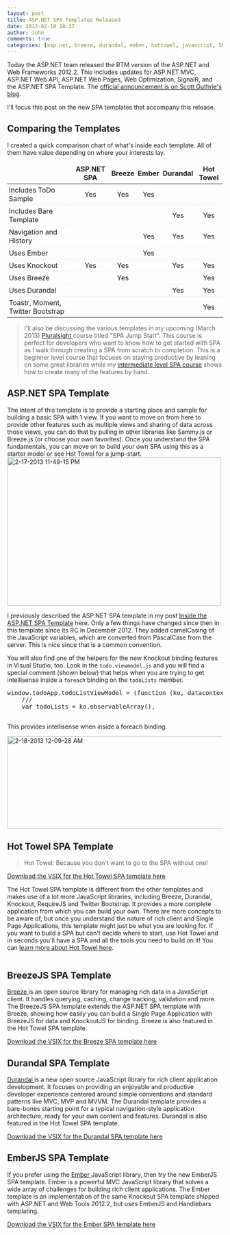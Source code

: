 ```yaml
---
layout: post
title: ASP.NET SPA Templates Released
date: 2013-02-18 18:37
author: John
comments: true
categories: [asp.net, breeze, durandal, ember, hottowel, javascript, SPA, Uncategorized, visual studio 2012]
---
```

Today the ASP.NET team released the RTM version of the ASP.NET and Web Frameworks 2012.2. This includes updates for ASP.NET MVC, ASP.NET Web API, ASP.NET Web Pages, Web Optimization, SignalR, and the ASP.NET SPA Template. The <a href="http://jpapa.me/scottguaspnetwt" target="_blank">official announcement is on Scott Guthrie's blog</a>. 

I'll focus this post on the new SPA templates that accompany this release. 

<style>
tr {
    border-bottom: #e7e7e7 1px dotted;
}
thead {
    font-weight: bold;
}
table tr td:first-child {
    text-align: left;
}
table td {
    padding: 4px;
    text-align: center;
}
</style>

<h2>Comparing the Templates</h2>
I created a quick comparison chart of what's inside each template. All of them have value depending on where your interests lay. 
<table>
<thead>
<tr>
<td></td><td>ASP.NET SPA</td><td>Breeze</td><td>Ember</td><td>Durandal</td><td>Hot Towel</td>
</tr>
</thead>
<tbody>
<tr><td>Includes ToDo Sample</td><td>Yes</td><td>Yes</td><td>Yes</td><td></td><td></td></tr>
<tr><td>Includes Bare Template</td><td></td><td></td><td></td><td>Yes</td><td>Yes</td></tr>
<tr><td>Navigation and History</td><td></td><td></td><td>Yes</td><td>Yes</td><td>Yes</td></tr>
<tr><td>Uses Ember</td><td></td><td></td><td>Yes</td><td></td><td></td></tr>
<tr><td>Uses Knockout</td><td>Yes</td><td>Yes</td><td></td><td>Yes</td><td>Yes</td></tr>
<tr><td>Uses Breeze</td><td></td><td>Yes</td><td></td><td></td><td>Yes</td></tr>
<tr><td>Uses Durandal</td><td></td><td></td><td></td><td>Yes</td><td>Yes</td></tr>
<tr><td>Toastr, Moment, Twitter Bootstrap</td><td></td><td></td><td></td><td></td><td>Yes</td></tr>
</tbody>
</table>

<blockquote>I'll also be discussing the various templates in my upcoming (March 2013) <a href="http://www.pluralsight.com" target="_blank">Pluralsight </a>course titled "SPA Jump Start". This course is perfect for developers who want to know how to get started with SPA as I walk through creating a SPA from scratch to completion. This is a beginner level course that focuses on staying productive by leaning on some great libraries while my <a href="http://jpapa.me/spaps" target="_blank">intermediate level SPA course</a> shows how to create many of the features by hand. </blockquote>

<h2>ASP.NET SPA Template</h2>
The intent of this template is to provide a starting place and sample for building a basic SPA with 1 view. If you want to move on from here to provide other features such as multiple views and sharing of data across those views, you can do that by pulling in other libraries like Sammy.js or Breeze.js (or choose your own favorites). Once you understand the SPA fundamentals, you can move on to build your own SPA using this as a starter model or see Hot Towel for a jump-start.

<img src="http://www.johnpapa.net/wp-content/uploads/2013/02/2-17-2013-11-49-15-PM.png" alt="2-17-2013 11-49-15 PM" width="500" height="347" class="aligncenter size-full wp-image-15311" />

I previously described the ASP.NET SPA template in my post <a href="http://www.johnpapa.net/inside-the-asp-net-single-page-apps-template/" target="_blank">Inside the ASP.NET SPA Template</a> here. Only a few things have changed since then in this template since its RC in December 2012. They added camelCasing of the JavaScript variables, which are converted from PascalCase from the server. This is nice since that is a common convention. 

You will also find one of the helpers for the new Knockout binding features in Visual Studio, too. Look in the <code>todo.viewmodel.js</code> and you will find a special comment (shown below) that helps when you are trying to get intellisense inside a <code>foreach</code> binding on the <code>todoLists</code> member. 

<pre class="prettyprint linenums">
window.todoApp.todoListViewModel = (function (ko, datacontext) {
    /// <field name="todoLists" value="[new datacontext.todoList()]"></field>
    var todoLists = ko.observableArray(),

</pre>

This provides intellisense when inside a foreach binding.

<a href="http://www.johnpapa.net/asp-net-spa-templates/2-18-2013-12-09-28-am/" rel="attachment wp-att-15341"><img src="http://www.johnpapa.net/wp-content/uploads/2013/02/2-18-2013-12-09-28-AM-600x216.png" alt="2-18-2013 12-09-28 AM" width="600" height="216" class="aligncenter size-large wp-image-15341" /></a>

<h2>Hot Towel SPA Template</h2>

<blockquote>Hot Towel: Because you don't want to go to the SPA without one!</blockquote>

<a href="http://www.asp.net/single-page-application/overview/templates/hottowel-template" target="_blank">Download the VSIX for the Hot Towel SPA template here</a>

The Hot Towel SPA template is different from the other templates and makes use of a lot more JavaScript libraries, including Breeze, Durandal, Knockout, RequireJS and Twitter Bootstrap. It provides a more complete application from which you can build your own. There are more concepts to be aware of, but once you understand the nature of rich client and Single Page Applications, this template might just be what you are looking for. If you want to build a SPA but can't decide where to start, use Hot Towel and in seconds you'll have a SPA and all the tools you need to build on it! You can <a href=" http://www.johnpapa.net/hottowel" target="_blank">learn more about Hot Towel here</a>.



<img alt="" src="http://johnpapa.net/wp-content/images/HotTowelPreview.png" />

<h2>BreezeJS SPA Template</h2>
<a href="http://www.breezejs.com/" target="_blank">Breeze </a>is an open source library for managing rich data in a JavaScript client. It handles querying, caching, change tracking, validation and more. The BreezeJS SPA template extends the ASP.NET SPA template with Breeze, showing how easily you can build a Single Page Application with BreezeJS for data and KnockoutJS for binding. Breeze is also featured in the Hot Towel SPA template.

<a href="http://www.asp.net/single-page-application/overview/templates/breezeknockout-template" target="_blank">Download the VSIX for the Breeze SPA template here</a>

<h2>Durandal SPA Template</h2>
<a href="http://durandaljs.com/" target="_blank">Durandal </a>is a new open source JavaScript library for rich client application development. It focuses on providing an enjoyable and productive developer experience centered around simple conventions and standard patterns like MVC, MVP and MVVM. The Durandal template provides a bare-bones starting point for a typical navigation-style application architecture, ready for your own content and features. Durandal is also featured in the Hot Towel SPA template.

<a href="http://www.asp.net/single-page-application/overview/templates/durandaljs-template" target="_blank">Download the VSIX for the Durandal SPA template here</a>

<h2>EmberJS SPA Template</h2>
If you prefer using the <a href="http://emberjs.com/" target="_blank">Ember </a>JavaScript library, then try the new EmberJS SPA template. Ember is a powerful MVC JavaScript library that solves a wide array of challenges for building rich client applications. The Ember template is an implementation of the same Knockout SPA template shipped with ASP.NET and Web Tools 2012.2, but uses EmberJS and Handlebars templating.

<a href="http://www.asp.net/single-page-application/overview/templates/emberjs-template" target="_blank">Download the VSIX for the Ember SPA template here</a>

